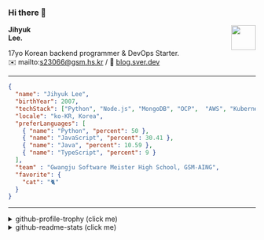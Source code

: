 ### Hi there 👋
<img src="https://github.githubassets.com/images/mona-loading-default.gif" width="50px" align="right">
</a>

**Jihyuk\
Lee.**

17yo Korean backend programmer & DevOps Starter.\
✉️ mailto:s23066@gsm.hs.kr
/ 
🔗 [blog.sver.dev](https://blog.sver.dev)

---

```json
{
  "name": "Jihyuk Lee",
  "birthYear": 2007,
  "techStack": ["Python", "Node.js", "MongoDB", "OCP",  "AWS", "Kubernetes"],
  "locale": "ko-KR, Korea",
  "preferLanguages": [
    { "name": "Python", "percent": 50 },
    { "name": "JavaScript", "percent": 30.41 },
    { "name": "Java", "percent": 10.59 },
    { "name": "TypeScript", "percent": 9 }
  ],
  "team" : "Gwangju Software Meister High School, GSM-AING",
  "favorite": {
    "cat": "🐈"
  }
}
```
---
<details>
  <summary>github-profile-trophy (click me)</summary>
  
![](https://github-profile-trophy.vercel.app/?username=withJihyuk&row=1&column=8&theme=nord)
  
</details>
<details>
  <summary>github-readme-stats (click me)</summary>
  
<!--START_SECTION:waka-->
![Code Time](http://img.shields.io/badge/Code%20Time-386%20hrs%2058%20mins-blue)

![Lines of code](https://img.shields.io/badge/%EC%A0%80%EB%8A%94%20%EC%97%AC%ED%83%9C%EA%B9%8C%EC%A7%80%20-354.9%20thousand%20%EC%A4%84%EC%9D%98%20%EC%BD%94%EB%93%9C%EB%A5%BC%20%EC%9E%91%EC%84%B1%ED%96%88%EC%96%B4%EC%9A%94.-blue)

**저는 저녁형 인간이에요. 🦉** 

```text
🌞 아침                     86 commits          ██░░░░░░░░░░░░░░░░░░░░░░░   09.86 % 
🌆 낮　                     265 commits         ████████░░░░░░░░░░░░░░░░░   30.39 % 
🌃 저녁                     371 commits         ███████████░░░░░░░░░░░░░░   42.55 % 
🌙 밤　                     150 commits         ████░░░░░░░░░░░░░░░░░░░░░   17.20 % 
```


📊 **저는 이번주를 이렇게 시간을 보냈어요.** 

```text
🕑︎ Timezone: Asia/Seoul

💬 프로그래밍 언어들: 
Dart                     2 hrs 53 mins       ██████████████████░░░░░░░   71.82 % 
Python                   21 mins             ██░░░░░░░░░░░░░░░░░░░░░░░   08.77 % 
TypeScript               11 mins             █░░░░░░░░░░░░░░░░░░░░░░░░   04.63 % 
JavaScript               10 mins             █░░░░░░░░░░░░░░░░░░░░░░░░   04.43 % 
HTML                     10 mins             █░░░░░░░░░░░░░░░░░░░░░░░░   04.24 % 

🔥 에디터들: 
VS Code                  4 hrs 1 min         █████████████████████████   100.00 % 

💻 운영 체제들: 
Windows                  4 hrs 1 min         █████████████████████████   100.00 % 
```


 Last Updated on 15/07/2024 18:42:46 UTC
<!--END_SECTION:waka-->

</details>

</div>

